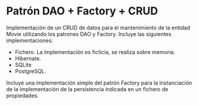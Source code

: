 # Patrón DAO + Factory + CRUD

Implementación de un CRUD de datos para el mantenimiento de la entidad Movie utilizando los patrones DAO y Factory. Incluye las siguientes implementaciones:

- Fichero. La implementación es ficticia, se realiza sobre memoria.
- Hibernate.
- SQLite
- PostgreSQL.

Incluye una implementación simple del patrón Factory para la instanciación de la implementación de la persistencia indicada en un fichero de propiedades.
